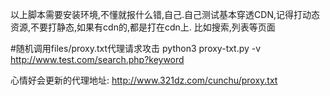 以上脚本需要安装环境,不懂就报什么错,自己.自己测试基本穿透CDN,记得打动态资源,不要打静态,如果有cdn的,都是打在cdn上.
比如搜索,列表等页面

#随机调用files/proxy.txt代理请求攻击 
 python3 proxy-txt.py -v http://www.test.com/search.php?keyword
  
  心情好会更新的代理地址:
  http://www.321dz.com/cunchu/proxy.txt
